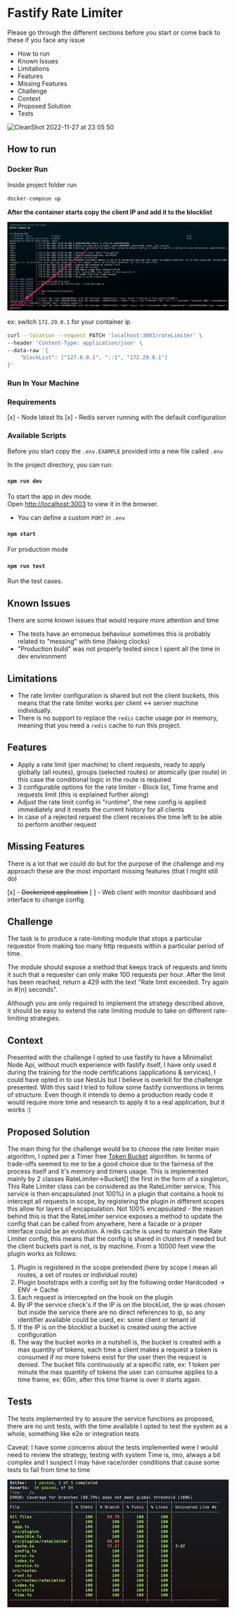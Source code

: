 # Fastify Rate Limiter

Please go through the different sections before you start or come back to these if you face any issue

- How to run
- Known Issues
- Limitations
- Features
- Missing Features
- Challenge
- Context
- Proposed Solution
- Tests

![CleanShot 2022-11-27 at 23 05 50](https://user-images.githubusercontent.com/9373787/204164707-e21f3e5a-269b-4896-aaba-39acbba2e9d2.gif)

## How to run

### Docker Run

Inside project folder run
```bash
docker-compose up
```
**After the container starts copy the client IP and add it to the blocklist**

![img_1.png](img_1.png)

ex: switch `172.29.0.1` for your container ip
```bash
curl --location --request PATCH 'localhost:3003/rateLimiter' \
--header 'Content-Type: application/json' \
--data-raw '{
    "blockList": ["127.0.0.1", "::1", "172.29.0.1"]
}'
```

### Run In Your Machine

### Requirements
[x] - Node latest lts
[x] - Redis server running with the default configuration

### Available Scripts

Before you start copy the `.env.EXAMPLE` provided into a new file called `.env`

In the project directory, you can run:

#### `npm run dev`

To start the app in dev mode.\
Open [http://localhost:3003](http://localhost:3003) to view it in the browser.
* You can define a custom `PORT` in `.env`

#### `npm start`

For production mode

#### `npm run test`

Run the test cases.

## Known Issues

There are some known issues that would require more attention and time

- The tests have an erroneous behaviour sometimes this is probably related to "messing" with time (faking clocks)
- "Production build" was not properly tested since I spent all the time in dev environment

## Limitations

- The rate limiter configuration is shared but not the client buckets, this means that the rate limiter works per client <-> server machine individually.
- There is no support to replace the `redis` cache usage por in memory, meaning that you need a `redis` cache to run this project.

## Features

- Apply a rate limit (per machine) to client requests, ready to apply globally (all routes), groups (selected routes) or atomically (per route) in this case the conditional logic in the route is required
- 3 configurable options for the rate limiter - Block list, Time frame and requests limit (this is explained further along)
- Adjust the rate limit config in "runtime", the new config is applied immediately and it resets the current history for all clients
- In case of a rejected request the client receives the time left to be able to perform another request

## Missing Features

There is a lot that we could do but for the purpose of the challenge and my approach these are the most important missing features (that I might still do)

[x] - ~~Dockerized application~~
[ ] - Web client with monitor dashboard and interface to change config 

## Challenge

The task is to produce a rate-limiting module that stops a particular requestor from making too many http requests within a particular period of time.

The module should expose a method that keeps track of requests and limits it such that a requester can only make 100 requests per hour. After the limit has been reached, return a 429 with the text "Rate limit exceeded. Try again in #{n} seconds".

Although you are only required to implement the strategy described above, it should be easy to extend the rate limiting module to take on different rate-limiting strategies.

## Context

Presented with the challenge I opted to use fastify to have a Minimalist Node Api, without much experience with fastify itself, I have only used it during the training for the node certifications (applications & services), I could have opted in to use NestJs but I believe is overkill for the challenge presented. With this said I tried to follow some fastify conventions in terms of structure.
Even though it intends to demo a production ready code it would require more time and research to apply it to a real application, but it works :)

## Proposed Solution

The main thing for the challenge would be to choose the rate limiter main algorithm, I opted per a Timer free [Token Bucket](https://en.wikipedia.org/wiki/Token_bucket) algorithm. In terms of trade-offs seemed to me to be a good choice due to the fairness of the process itself and it's memory and timers usage. This is implemented mainly by 2 classes RateLimiter->Bucket[] the first in the form of a singleton, This Rate Limiter class can be considered as the RateLimiter service. This service is then encapsulated (not 100%) in a plugin that contains a hook to intercept all requests in scope, by registering the plugin in different scopes this allow for layers of encapsulation. Not 100% encapsulated - the reason behind this is that the RateLimiter service exposes a method to update the config that can be called from anywhere, here a facade or a proper interface could be an evolution.
A redis cache is used to maintain the Rate Limiter config, this means that the config is shared in clusters if needed but the client buckets part is not, is by machine.
From a 10000 feet view the plugin works as follows:

1. Plugin is registered in the scope pretended (here by scope I mean all routes, a set of routes or individual route)
2. Plugin bootstraps with a config set by the following order Hardcoded -> ENV -> Cache
3. Each request is intercepted on the hook on the plugin
4. By IP the service check's if the IP is on the blockList, the ip was chosen but inside the service there are no direct references to ip, so any identifier available could be used, ex: some client or tenant id
5. If the IP is on the blocklist a bucket is created using the active configuration
6. The way the bucket works in a nutshell is, the bucket is created with a max quantity of tokens, each time a client makes a request a token is consumed if no more tokens exist for the user then the request is denied. The bucket fills continuously at a specific rate, ex: 1 token per minute the max quantity of tokens the user can consume applies to a time frame, ex: 60m, after this time frame is over it starts again.

## Tests

The tests implemented try to assure the service functions as proposed, there are no unit tests, with the time available I opted to test the system as a whole, something like e2e or integration tests

Caveat: I have some concerns about the tests implemented were I would need to review the strategy, testing with system Time is, imo, always a bit complex and I suspect I may have race/order conditions that cause some tests to fail from time to time

![img.png](img.png)






